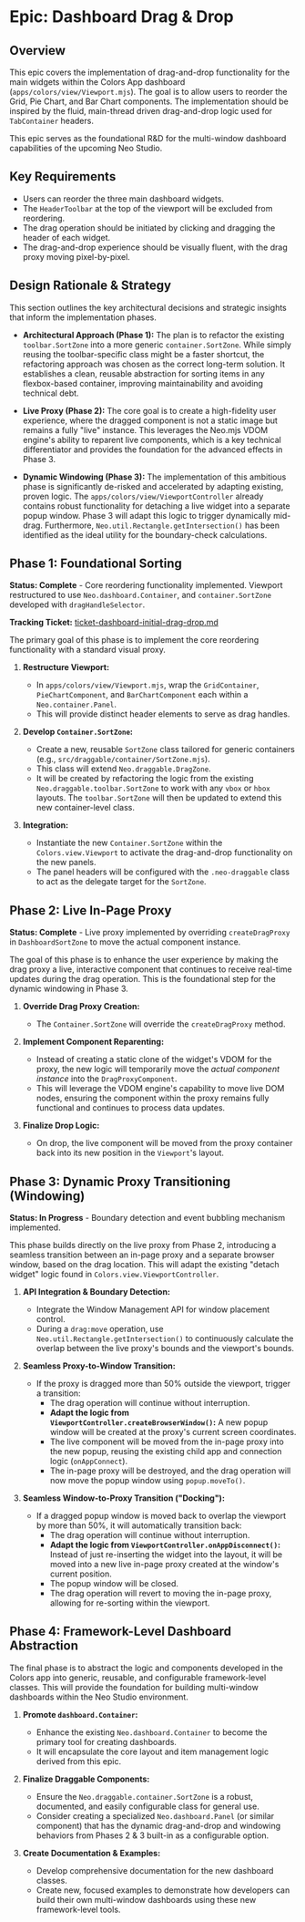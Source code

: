 # Epic: Dashboard Drag & Drop

## Overview

This epic covers the implementation of drag-and-drop functionality for the main widgets within the Colors App dashboard (`apps/colors/view/Viewport.mjs`). The goal is to allow users to reorder the Grid, Pie Chart, and Bar Chart components. The implementation should be inspired by the fluid, main-thread driven drag-and-drop logic used for `TabContainer` headers.

This epic serves as the foundational R&D for the multi-window dashboard capabilities of the upcoming Neo Studio.

## Key Requirements
- Users can reorder the three main dashboard widgets.
- The `HeaderToolbar` at the top of the viewport will be excluded from reordering.
- The drag operation should be initiated by clicking and dragging the header of each widget.
- The drag-and-drop experience should be visually fluent, with the drag proxy moving pixel-by-pixel.

## Design Rationale & Strategy

This section outlines the key architectural decisions and strategic insights that inform the implementation phases.

-   **Architectural Approach (Phase 1):** The plan is to refactor the existing `toolbar.SortZone` into a more generic `container.SortZone`. While simply reusing the toolbar-specific class might be a faster shortcut, the refactoring approach was chosen as the correct long-term solution. It establishes a clean, reusable abstraction for sorting items in any flexbox-based container, improving maintainability and avoiding technical debt.

-   **Live Proxy (Phase 2):** The core goal is to create a high-fidelity user experience, where the dragged component is not a static image but remains a fully "live" instance. This leverages the Neo.mjs VDOM engine's ability to reparent live components, which is a key technical differentiator and provides the foundation for the advanced effects in Phase 3.

-   **Dynamic Windowing (Phase 3):** The implementation of this ambitious phase is significantly de-risked and accelerated by adapting existing, proven logic. The `apps/colors/view/ViewportController` already contains robust functionality for detaching a live widget into a separate popup window. Phase 3 will adapt this logic to trigger dynamically mid-drag. Furthermore, `Neo.util.Rectangle.getIntersection()` has been identified as the ideal utility for the boundary-check calculations.

## Phase 1: Foundational Sorting

**Status: Complete** - Core reordering functionality implemented. Viewport restructured to use `Neo.dashboard.Container`, and `container.SortZone` developed with `dragHandleSelector`.

**Tracking Ticket:** [ticket-dashboard-initial-drag-drop.md](./ticket-dashboard-initial-drag-drop.md)

The primary goal of this phase is to implement the core reordering functionality with a standard visual proxy.

1.  **Restructure Viewport:**
    -   In `apps/colors/view/Viewport.mjs`, wrap the `GridContainer`, `PieChartComponent`, and `BarChartComponent` each within a `Neo.container.Panel`.
    -   This will provide distinct header elements to serve as drag handles.

2.  **Develop `Container.SortZone`:**
    -   Create a new, reusable `SortZone` class tailored for generic containers (e.g., `src/draggable/container/SortZone.mjs`).
    -   This class will extend `Neo.draggable.DragZone`.
    -   It will be created by refactoring the logic from the existing `Neo.draggable.toolbar.SortZone` to work with any `vbox` or `hbox` layouts. The `toolbar.SortZone` will then be updated to extend this new container-level class.

3.  **Integration:**
    -   Instantiate the new `Container.SortZone` within the `Colors.view.Viewport` to activate the drag-and-drop functionality on the new panels.
    -   The panel headers will be configured with the `.neo-draggable` class to act as the delegate target for the `SortZone`.

## Phase 2: Live In-Page Proxy

**Status: Complete** - Live proxy implemented by overriding `createDragProxy` in `DashboardSortZone` to move the actual component instance.

The goal of this phase is to enhance the user experience by making the drag proxy a live, interactive component that continues to receive real-time updates during the drag operation. This is the foundational step for the dynamic windowing in Phase 3.

1.  **Override Drag Proxy Creation:**
    -   The `Container.SortZone` will override the `createDragProxy` method.

2.  **Implement Component Reparenting:**
    -   Instead of creating a static clone of the widget's VDOM for the proxy, the new logic will temporarily move the *actual component instance* into the `DragProxyComponent`.
    -   This will leverage the VDOM engine's capability to move live DOM nodes, ensuring the component within the proxy remains fully functional and continues to process data updates.

3.  **Finalize Drop Logic:**
    -   On drop, the live component will be moved from the proxy container back into its new position in the `Viewport`'s layout.

## Phase 3: Dynamic Proxy Transitioning (Windowing)

**Status: In Progress** - Boundary detection and event bubbling mechanism implemented.

This phase builds directly on the live proxy from Phase 2, introducing a seamless transition between an in-page proxy and a separate browser window, based on the drag location. This will adapt the existing "detach widget" logic found in `Colors.view.ViewportController`.

1.  **API Integration & Boundary Detection:**
    -   Integrate the Window Management API for window placement control.
    -   During a `drag:move` operation, use `Neo.util.Rectangle.getIntersection()` to continuously calculate the overlap between the live proxy's bounds and the viewport's bounds.

2.  **Seamless Proxy-to-Window Transition:**
    -   If the proxy is dragged more than 50% outside the viewport, trigger a transition:
        - The drag operation will continue without interruption.
        - **Adapt the logic from `ViewportController.createBrowserWindow()`:** A new popup window will be created at the proxy's current screen coordinates.
        - The live component will be moved from the in-page proxy into the new popup, reusing the existing child app and connection logic (`onAppConnect`).
        - The in-page proxy will be destroyed, and the drag operation will now move the popup window using `popup.moveTo()`.

3.  **Seamless Window-to-Proxy Transition ("Docking"):**
    -   If a dragged popup window is moved back to overlap the viewport by more than 50%, it will automatically transition back:
        - The drag operation will continue without interruption.
        - **Adapt the logic from `ViewportController.onAppDisconnect()`:** Instead of just re-inserting the widget into the layout, it will be moved into a new live in-page proxy created at the window's current position.
        - The popup window will be closed.
        - The drag operation will revert to moving the in-page proxy, allowing for re-sorting within the viewport.

## Phase 4: Framework-Level Dashboard Abstraction

The final phase is to abstract the logic and components developed in the Colors app into generic, reusable, and configurable framework-level classes. This will provide the foundation for building multi-window dashboards within the Neo Studio environment.

1.  **Promote `dashboard.Container`:**
    -   Enhance the existing `Neo.dashboard.Container` to become the primary tool for creating dashboards.
    -   It will encapsulate the core layout and item management logic derived from this epic.

2.  **Finalize Draggable Components:**
    -   Ensure the `Neo.draggable.container.SortZone` is a robust, documented, and easily configurable class for general use.
    -   Consider creating a specialized `Neo.dashboard.Panel` (or similar component) that has the dynamic drag-and-drop and windowing behaviors from Phases 2 & 3 built-in as a configurable option.

3.  **Create Documentation & Examples:**
    -   Develop comprehensive documentation for the new dashboard classes.
    -   Create new, focused examples to demonstrate how developers can build their own multi-window dashboards using these new framework-level tools.
